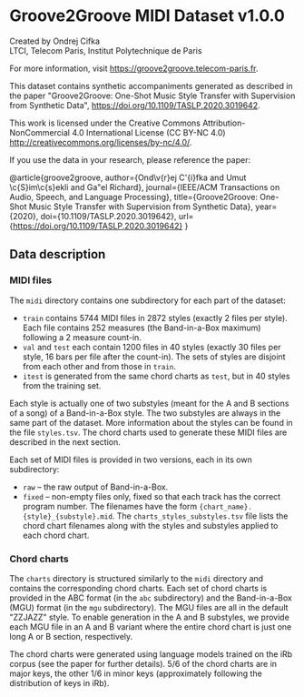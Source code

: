 Groove2Groove MIDI Dataset v1.0.0
==================================

Created by Ondrej Cifka  
LTCI, Telecom Paris, Institut Polytechnique de Paris

For more information, visit <https://groove2groove.telecom-paris.fr>.

This dataset contains synthetic accompaniments generated as described in the paper
"Groove2Groove: One-Shot Music Style Transfer with Supervision from Synthetic Data",
<https://doi.org/10.1109/TASLP.2020.3019642>.

This work is licensed under the Creative Commons Attribution-NonCommercial 4.0 International
License (CC BY-NC 4.0) <http://creativecommons.org/licenses/by-nc/4.0/>.

If you use the data in your research, please reference the paper:
 
  @article{groove2groove,
    author={Ond\v{r}ej C\'{i}fka and Umut \c{S}im\c{s}ekli and Ga\"el Richard},
    journal={IEEE/ACM Transactions on Audio, Speech, and Language Processing}, 
    title={Groove2Groove: One-Shot Music Style Transfer with Supervision from Synthetic Data}, 
    year={2020},
    doi={10.1109/TASLP.2020.3019642},
    url={https://doi.org/10.1109/TASLP.2020.3019642}
  }

## Data description

### MIDI files
The `midi` directory contains one subdirectory for each part of the dataset:
- `train` contains 5744 MIDI files in 2872 styles (exactly 2 files per style). Each file contains
  252 measures (the Band-in-a-Box maximum) following a 2 measure count-in.
- `val` and `test` each contain 1200 files in 40 styles (exactly 30 files per style, 16 bars per
  file after the count-in). The sets of styles are disjoint from each other and from those in
  `train`.
- `itest` is generated from the same chord charts as `test`, but in 40 styles from the training set.

Each style is actually one of two substyles (meant for the A and B sections of a song) of a
Band-in-a-Box style. The two substyles are always in the same part of the dataset. More information
about the styles can be found in the file `styles.tsv`. The chord charts used to generate these
MIDI files are described in the next section.

Each set of MIDI files is provided in two versions, each in its own subdirectory:
- `raw` – the raw output of Band-in-a-Box.
- `fixed` – non-empty files only, fixed so that each track has the correct program number.
The filenames have the form `{chart_name}.{style}_{substyle}.mid`. The `charts_styles_substyles.tsv`
file lists the chord chart filenames along with the styles and substyles applied to each chord
chart.

### Chord charts
The `charts` directory is structured similarly to the `midi` directory and contains the
corresponding chord charts. Each set of chord charts is provided in the ABC format (in the `abc`
subdirectory) and the Band-in-a-Box (MGU) format (in the `mgu` subdirectory). The MGU files are all
in the default "ZZJAZZ" style. To enable generation in the A and B substyles, we provide each MGU
file in an A and B variant where the entire chord chart is just one long A or B section,
respectively.

The chord charts were generated using language models trained on the iRb corpus (see the paper
for further details). 5/6 of the chord charts are in major keys, the other 1/6 in minor keys
(approximately following the distribution of keys in iRb).
